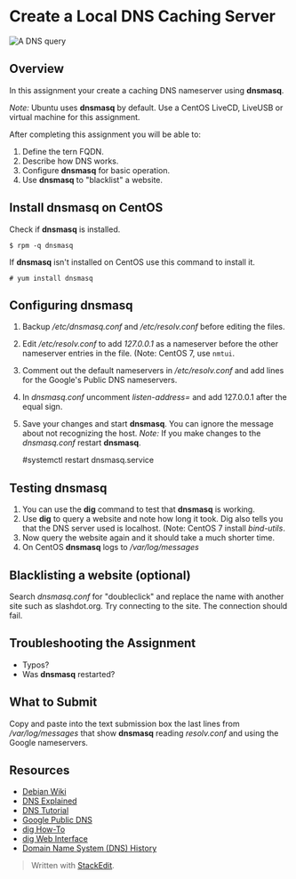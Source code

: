 # Create a Local DNS Caching Server

![A DNS query](http://static.ddmcdn.com/gif/dns-rev-1.gif)

## Overview

In this assignment your create a caching DNS nameserver using **dnsmasq**.

*Note:* Ubuntu uses **dnsmasq** by default.  Use a CentOS LiveCD, LiveUSB or virtual machine for this assignment.

After completing this assignment you will be able to:

1. Define the tern FQDN.
2. Describe how DNS works.
3. Configure **dnsmasq** for basic operation.
4. Use **dnsmasq** to "blacklist" a website.

## Install dnsmasq on CentOS

Check if **dnsmasq** is installed.

	$ rpm -q dnsmasq

If **dnsmasq** isn't installed on CentOS use this command to install it.

	# yum install dnsmasq

## Configuring dnsmasq

1. Backup */etc/dnsmasq.conf* and */etc/resolv.conf* before editing the files.
2. Edit */etc/resolv.conf* to add *127.0.0.1* as a nameserver before the other nameserver entries in the file. (Note: CentOS 7, use `nmtui`.
3. Comment out the default nameservers in */etc/resolv.conf* and add lines for the Google's Public DNS nameservers.
4. In *dnsmasq.conf* uncomment *listen-address=* and add 127.0.0.1 after the equal sign.
5. Save your changes and start **dnsmasq**.  You can ignore the message about not recognizing the host.  *Note:* If you make changes to the *dnsmasq.conf* restart **dnsmasq**.

	#systemctl restart dnsmasq.service

## Testing dnsmasq

1. You can use the **dig** command to test that **dnsmasq** is working.
2. Use **dig** to query a website and note how long it took.  Dig also tells you that the DNS server used is localhost. (Note: CentOS 7 install *bind-utils*.
3. Now query the website again and it should take a much shorter time.
4. On CentOS **dnsmasq** logs to */var/log/messages*

## Blacklisting a website (optional)

Search *dnsmasq.conf* for "doubleclick" and replace the name with another site such as slashdot.org.  Try connecting to the site.  The connection should fail.

## Troubleshooting the Assignment

+ Typos?
+ Was **dnsmasq** restarted?

## What to Submit

Copy and paste into the text submission box the last lines from */var/log/messages* that show **dnsmasq** reading *resolv.conf* and using the Google nameservers.

## Resources

+ [Debian Wiki](http://wiki.debian.org/HowTo/dnsmasq)
+ [DNS Explained](http://www.youtube.com/watch?v=72snZctFFtA)
+ [DNS Tutorial](http://www.vtc.com/products/DNS-tutorials.htm)
+ [Google Public DNS](https://developers.google.com/speed/public-dns/)
+ [dig How-To](http://www.madboa.com/geek/dig/)
+ [dig Web Interface](http://www.digwebinterface.com)
+ [Domain Name System (DNS) History](http://www.livinginternet.com/i/iw_dns_history.htm)


> Written with [StackEdit](https://stackedit.io/).